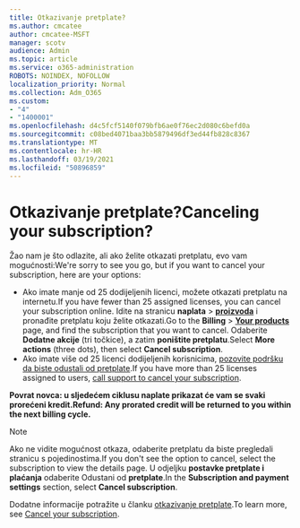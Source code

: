 ```yaml
---
title: Otkazivanje pretplate?
ms.author: cmcatee
author: cmcatee-MSFT
manager: scotv
audience: Admin
ms.topic: article
ms.service: o365-administration
ROBOTS: NOINDEX, NOFOLLOW
localization_priority: Normal
ms.collection: Adm_O365
ms.custom:
- "4"
- "1400001"
ms.openlocfilehash: d4c5fcf5140f079bfb6ae0f76ec2d080c6befd0a
ms.sourcegitcommit: c08bed4071baa3bb5879496df3ed44fb828c8367
ms.translationtype: MT
ms.contentlocale: hr-HR
ms.lasthandoff: 03/19/2021
ms.locfileid: "50896859"
---
```

# <a name="canceling-your-subscription"></a><span data-ttu-id="d872b-102">Otkazivanje pretplate?</span><span class="sxs-lookup"><span data-stu-id="d872b-102">Canceling your subscription?</span></span>

<span data-ttu-id="d872b-103">Žao nam je što odlazite, ali ako želite otkazati pretplatu, evo vam mogućnosti:</span><span class="sxs-lookup"><span data-stu-id="d872b-103">We're sorry to see you go, but if you want to cancel your subscription, here are your options:</span></span>
  
- <span data-ttu-id="d872b-104">Ako imate manje od 25 dodijeljenih licenci, možete otkazati pretplatu na internetu.</span><span class="sxs-lookup"><span data-stu-id="d872b-104">If you have fewer than 25 assigned licenses, you can cancel your subscription online.</span></span> <span data-ttu-id="d872b-105">Idite na stranicu **naplata** \> **[proizvoda](https://go.microsoft.com/fwlink/p/?linkid=842054)** i pronađite pretplatu koju želite otkazati.</span><span class="sxs-lookup"><span data-stu-id="d872b-105">Go to the **Billing** \> **[Your products](https://go.microsoft.com/fwlink/p/?linkid=842054)** page, and find the subscription that you want to cancel.</span></span> <span data-ttu-id="d872b-106">Odaberite **Dodatne akcije** (tri točkice), a zatim **poništite pretplatu**.</span><span class="sxs-lookup"><span data-stu-id="d872b-106">Select **More actions** (three dots), then select **Cancel subscription**.</span></span>
- <span data-ttu-id="d872b-107">Ako imate više od 25 licenci dodijeljenih korisnicima, [pozovite podršku da biste odustali od pretplate](https://docs.microsoft.com/microsoft-365/admin/contact-support-for-business-products?view=o365-worldwide).</span><span class="sxs-lookup"><span data-stu-id="d872b-107">If you have more than 25 licenses assigned to users, [call support to cancel your subscription](https://docs.microsoft.com/microsoft-365/admin/contact-support-for-business-products?view=o365-worldwide).</span></span>
  
<span data-ttu-id="d872b-108">**Povrat novca: u sljedećem ciklusu naplate prikazat će vam se svaki prorećeni kredit.**</span><span class="sxs-lookup"><span data-stu-id="d872b-108">**Refund: Any prorated credit will be returned to you within the next billing cycle.**</span></span>

> [!NOTE]
> <span data-ttu-id="d872b-109">Ako ne vidite mogućnost otkaza, odaberite pretplatu da biste pregledali stranicu s pojedinostima.</span><span class="sxs-lookup"><span data-stu-id="d872b-109">If you don't see the option to cancel, select the subscription to view the details page.</span></span> <span data-ttu-id="d872b-110">U odjeljku **postavke pretplate i plaćanja** odaberite Odustani od **pretplate**.</span><span class="sxs-lookup"><span data-stu-id="d872b-110">In the **Subscription and payment settings** section, select **Cancel subscription**.</span></span>

<span data-ttu-id="d872b-111">Dodatne informacije potražite u članku [otkazivanje pretplate](https://docs.microsoft.com/microsoft-365/commerce/subscriptions/cancel-your-subscription).</span><span class="sxs-lookup"><span data-stu-id="d872b-111">To learn more, see [Cancel your subscription](https://docs.microsoft.com/microsoft-365/commerce/subscriptions/cancel-your-subscription).</span></span>
